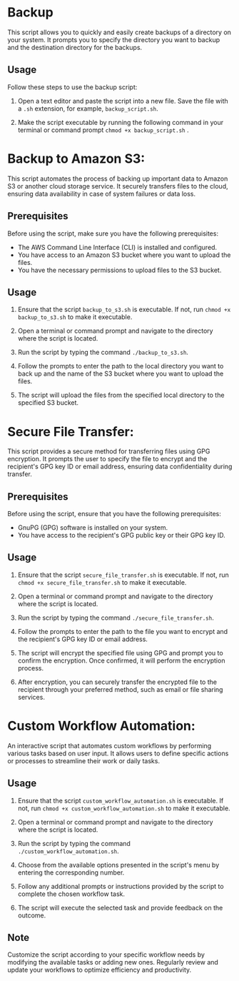 # Backup

This script allows you to quickly and easily create backups of a directory on your system. It prompts you to specify the directory you want to backup and the destination directory for the backups.

## Usage

Follow these steps to use the backup script:

1. Open a text editor and paste the script into a new file. Save the file with a `.sh` extension, for example, `backup_script.sh`.

2. Make the script executable by running the following command in your terminal or command prompt `chmod +x backup_script.sh` .



# Backup to Amazon S3: 

This script automates the process of backing up important data to Amazon S3 or another cloud storage service. 
It securely transfers files to the cloud, ensuring data availability in case of system failures or data loss.

  ## Prerequisites

  Before using the script, make sure you have the following prerequisites:

  - The AWS Command Line Interface (CLI) is installed and configured.
  - You have access to an Amazon S3 bucket where you want to upload the files.
  - You have the necessary permissions to upload files to the S3 bucket.

## Usage

  1. Ensure that the script `backup_to_s3.sh` is executable. If not, run `chmod +x backup_to_s3.sh` to make it executable.

  2. Open a terminal or command prompt and navigate to the directory where the script is located.

  3. Run the script by typing the command `./backup_to_s3.sh`.

  4. Follow the prompts to enter the path to the local directory you want to back up and the name of the S3 bucket where you want to upload the files.

  5. The script will upload the files from the specified local directory to the specified S3 bucket.



# Secure File Transfer: 

This script provides a secure method for transferring files using GPG encryption. 
It prompts the user to specify the  file to encrypt and the recipient's GPG key ID or email address, 
ensuring data confidentiality during transfer.

  ## Prerequisites

  Before using the script, ensure that you have the following prerequisites:

  - GnuPG (GPG) software is installed on your system.
  - You have access to the recipient's GPG public key or their GPG key ID.

  ## Usage

  1. Ensure that the script `secure_file_transfer.sh` is executable. If not, run `chmod +x secure_file_transfer.sh` to make it executable.

  2. Open a terminal or command prompt and navigate to the directory where the script is located.

  3. Run the script by typing the command `./secure_file_transfer.sh`.

  4. Follow the prompts to enter the path to the file you want to encrypt and the recipient's GPG key ID or email address.

  5. The script will encrypt the specified file using GPG and prompt you to confirm the encryption. Once confirmed, it will perform the encryption process.

  6. After encryption, you can securely transfer the encrypted file to the recipient through your preferred method, such as email or file sharing services.



# Custom Workflow Automation: 

An interactive script that automates custom workflows by performing various tasks based on user input. 
It allows users to define specific actions or processes to streamline their work or daily tasks.

  ## Usage

  1. Ensure that the script `custom_workflow_automation.sh` is executable. If not, run `chmod +x custom_workflow_automation.sh` to make it executable.

  2. Open a terminal or command prompt and navigate to the directory where the script is located.

  3. Run the script by typing the command `./custom_workflow_automation.sh`.

  4. Choose from the available options presented in the script's menu by entering the corresponding number.

  5. Follow any additional prompts or instructions provided by the script to complete the chosen workflow task.

  6. The script will execute the selected task and provide feedback on the outcome.

  ## Note

  Customize the script according to your specific workflow needs by modifying the available tasks or adding new ones. Regularly review and update your workflows to     optimize efficiency and productivity.
